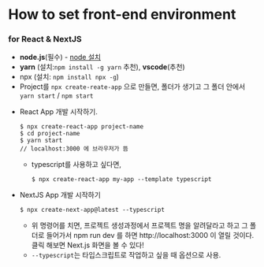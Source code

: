 # How to set front-end environment

### for React & NextJS

- **node.js**(필수) - [node 설치](https://nodejs.org/ko/download)
- **yarn** (설치:`npm install -g yarn` 추천), **vscode**(추천)
- npx (설치: `npm install npx -g`)
- Project를 `npx create-reate-app` 으로 만들면, 폴더가 생기고 그 폴더 안에서
  `yarn start` / `npm start`

* React App 개발 시작하기.
  ```Shell
  $ npx create-react-app project-name
  $ cd project-name
  $ yarn start
  // localhost:3000 에 브라우저가 뜸
  ```
  * typescript를 사용하고 싶다면,
    ```Shell
    $ npx create-react-app my-app --template typescript
    ```
  
* NextJS App 개발 시작하기
  ```Shell
  $ npx create-next-app@latest --typescript
  ```
  - 위 명령어를 치면, 프로젝트 생성과정에서 프로젝트 명을 알려달라고 하고 그 폴
    더로 들어가서 npm run dev 를 하면 http://localhost:3000 이 열릴 것이다. 클릭
    해보면 Next.js 화면을 볼 수 있다!
  - `--typescript`는 타입스크립트로 작업하고 싶을 때 옵션으로 사용.

